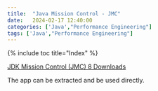 ```yaml
---
title:  "Java Mission Control - JMC"
date:   2024-02-17 12:40:00
categories: ['Java',"Performance Engineering"]
tags: ['Java',"Performance Engineering"]
---
```


{% include toc title="Index" %}

[JDK Mission Control (JMC) 8 Downloads](https://www.oracle.com/java/technologies/javase/products-jmc8-downloads.html)

The app can be extracted and be used directly.






